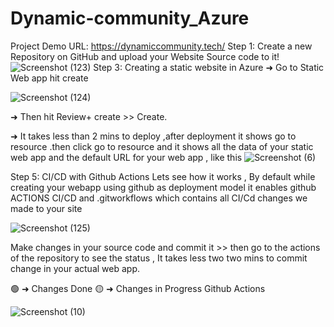 # Dynamic-community_Azure 
Project Demo URL: https://dynamiccommunity.tech/
Step 1: Create a new Repository on GitHub and upload your Website Source code to it!![Screenshot (123)](https://user-images.githubusercontent.com/85986691/184533132-6e2cc5e1-20cf-494e-a947-3a5fb658ae94.png)
Step 3: Creating a static website in Azure
➜ Go to Static Web app hit create



![Screenshot (124)](https://user-images.githubusercontent.com/85986691/184533207-df78a1d9-9bbb-4383-bc55-21e09149434c.png)


➜ Then hit Review+ create >> Create.

➜ It takes less than 2 mins to deploy ,after deployment it shows go to resource .then click go to resource and it shows all the data of your static web app and the default URL for your web app , like this
![Screenshot (6)](https://user-images.githubusercontent.com/85986691/184533250-faebdb29-f328-492f-92de-f79ed353a1a1.png)

Step 5: CI/CD with Github Actions
Lets see how it works , By default while creating your webapp using github as deployment model it enables github ACTIONS CI/CD and .gitworkflows which contains all CI/Cd changes we made to your site

![Screenshot (125)](https://user-images.githubusercontent.com/85986691/184533339-e1724e5d-bb36-46c0-8a03-70494509a3d5.png)


Make changes in your source code and commit it >> then go to the actions of the repository to see the status , It takes less two two mins to commit change in your actual web app.

🟢 ➜ Changes Done
🟡 ➜ Changes in Progress
Github Actions


![Screenshot (10)](https://user-images.githubusercontent.com/85986691/184533348-dd2ef287-23e7-480c-b4b3-0f9ebee0ecec.png)
